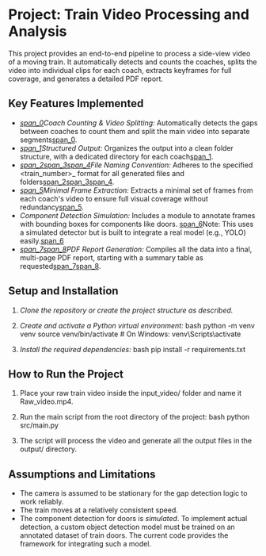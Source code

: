 # Project: Train Video Processing and Analysis

This project provides an end-to-end pipeline to process a side-view video of a moving train. It automatically detects and counts the coaches, splits the video into individual clips for each coach, extracts keyframes for full coverage, and generates a detailed PDF report.

## Key Features Implemented

* *[span_0](start_span)Coach Counting & Video Splitting:* Automatically detects the gaps between coaches to count them and split the main video into separate segments[span_0](end_span).
* *[span_1](start_span)Structured Output:* Organizes the output into a clean folder structure, with a dedicated directory for each coach[span_1](end_span).
* *[span_2](start_span)[span_3](start_span)[span_4](start_span)File Naming Convention:* Adheres to the specified <train_number>_<counter> format for all generated files and folders[span_2](end_span)[span_3](end_span)[span_4](end_span).
* *[span_5](start_span)Minimal Frame Extraction:* Extracts a minimal set of frames from each coach's video to ensure full visual coverage without redundancy[span_5](end_span).
* *Component Detection Simulation:* Includes a module to annotate frames with bounding boxes for components like doors. [span_6](start_span)Note: This uses a simulated detector but is built to integrate a real model (e.g., YOLO) easily.[span_6](end_span)
* *[span_7](start_span)[span_8](start_span)PDF Report Generation:* Compiles all the data into a final, multi-page PDF report, starting with a summary table as requested[span_7](end_span)[span_8](end_span).

## Setup and Installation

1.  *Clone the repository or create the project structure as described.*

2.  *Create and activate a Python virtual environment:*
    bash
    python -m venv venv
    source venv/bin/activate  # On Windows: venv\Scripts\activate
    

3.  *Install the required dependencies:*
    bash
    pip install -r requirements.txt
    

## How to Run the Project

1.  Place your raw train video inside the input_video/ folder and name it Raw_video.mp4.

2.  Run the main script from the root directory of the project:
    bash
    python src/main.py
    

3.  The script will process the video and generate all the output files in the output/ directory.

## Assumptions and Limitations

* The camera is assumed to be stationary for the gap detection logic to work reliably.
* The train moves at a relatively consistent speed.
* The component detection for doors is *simulated*. To implement actual detection, a custom object detection model must be trained on an annotated dataset of train doors. The current code provides the framework for integrating such a model.
